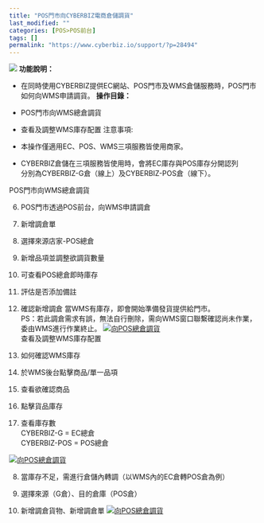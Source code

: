 ```yaml
---
title: "POS門市向CYBERBIZ電商倉儲調貨"
last_modified: ""
categories: [POS>POS前台]
tags: []
permalink: "https://www.cyberbiz.io/support/?p=28494"
---
```


![](https://www.cyberbiz.io/support/wp-content/uploads/企業版.png) **功能說明：**  

* 在同時使用CYBERBIZ提供EC網站、POS門市及WMS倉儲服務時，POS門市如何向WMS申請調貨。
**操作目錄：**

* POS門市向WMS總倉調貨
* 查看及調整WMS庫存配置
注意事項:  

* 本操作僅適用EC、POS、WMS三項服務皆使用商家。
* CYBERBIZ倉儲在三項服務皆使用時，會將EC庫存與POS庫存分開認列  
分別為CYBERBIZ-G倉（線上）及CYBERBIZ-POS倉（線下）。


POS門市向WMS總倉調貨

6. POS門市透過POS前台，向WMS申請調倉


1. 新增調倉單
2. 選擇來源店家-POS總倉
3. 新增品項並調整欲調貨數量
4. 可查看POS總倉即時庫存
5. 評估是否添加備註
6. 確認新增調倉
當WMS有庫存，即會開始準備發貨提供給門市。  
PS：若此調倉需求有誤，無法自行刪除，需向WMS窗口聯繫確認尚未作業，委由WMS進行作業終止。
[![向POS總倉調貨](https://www.cyberbiz.io/support/wp-content/uploads/向POS總倉調貨1.png)](https://www.cyberbiz.io/support/wp-content/uploads/向POS總倉調貨1.png)  
查看及調整WMS庫存配置

7. 如何確認WMS庫存


1. 於WMS後台點擊商品/單一品項
2. 查看欲確認商品
3. 點擊貨品庫存
4. 查看庫存數  
CYBERBIZ-G = EC總倉  
CYBERBIZ-POS = POS總倉

[![向POS總倉調貨](https://www.cyberbiz.io/support/wp-content/uploads/向POS總倉調貨2.png)](https://www.cyberbiz.io/support/wp-content/uploads/向POS總倉調貨2.png)  

8. 當庫存不足，需進行倉儲內轉調（以WMS內的EC倉轉POS倉為例）


1. 選擇來源（G倉）、目的倉庫（POS倉）
2. 新增調倉貨物、新增調倉單
[![向POS總倉調貨](https://www.cyberbiz.io/support/wp-content/uploads/向POS總倉調貨3.png)](https://www.cyberbiz.io/support/wp-content/uploads/向POS總倉調貨3.png)  

